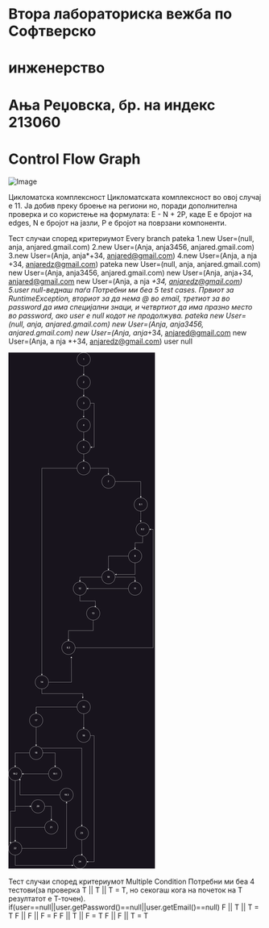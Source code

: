 # Втора лабораториска вежба по Софтверско
# инженерство
# Ања Реџовска, бр. на индекс 213060
# Control Flow Graph
![Image]()


Цикломатска комплексност
Цикломатската комплексност во овој случај е 11. Ја добив преку броење на региони но, поради дополнителна проверка и со користење на формулата: E - N + 2P, каде E е бројот на edges, N е бројот на јазли, P е бројот на поврзани компоненти.

Тест случаи според критериумот Every branch
pateka 1.new User=(null, anja, anjared.gmail.com) 2.new User=(Anja, anja3456, anjared.gmail.com) 3.new User=(Anja, anja*+34, anjared@gmail.com) 4.new User=(Anja, a nja +34, anjaredz@gmail.com) pateka new User=(null, anja, anjared.gmail.com) new User=(Anja, anja3456, anjared.gmail.com) new User=(Anja, anja+34, anjared@gmail.com new User=(Anja, a nja *+34, anjaredz@gmail.com) 5.user null-веднаш паѓа
Потребни ми беа 5 test cases. Првиот за RuntimeException, вториот за да нема @ во email, третиот за во password да има специјални знаци, и четвртиот да има празно место во password, ако user e null кодот не продолжува.
pateka	new User=(null, anja, anjared.gmail.com)	new User=(Anja, anja3456, anjared.gmail.com) 	new User=(Anja, anja*+34, anjared@gmail.com	new User=(Anja, a nja *+34, anjaredz@gmail.com)	user null
			
![Alt Text](./SILab2.drawio.png)





Тест случаи според критериумот Multiple Condition
Потребни ми беа 4 тестови(за проверка Т || T || T = T, но секогаш кога на почеток на Т резултатот е Т-точен). if(user==null||user.getPassword()==null||user.getEmail()==null) F || T || T = T F || F || F = F F || T || F = T F || F || T = T
